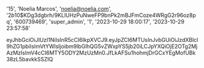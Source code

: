 
'15', 'Noelia Marcos', 'noelia@noelia.com', '$2b$10$KDg3dgbrh/9KLlUHzPuNweFP9bnPk2mBJFmCoze4WRgG2r96oz8pq', '600739469', 'super_admin', '1', '2023-10-29 18:00:17', '2023-10-29 23:57:58'

eyJhbGciOiJIUzI1NiIsInR5cCI6IkpXVCJ9.eyJpZCI6MTUsInJvbGUiOiJzdXBlcl9hZG1pbiIsImVtYWlsIjoibm9lbGlhQG5vZWxpYS5jb20iLCJpYXQiOjE2OTg2MjAzMzIsImV4cCI6MTY5ODY2MzUzMn0.JfLkAFSu1hohmjDrGCxYEgMofUBk38zL5bavkkSSZIQ